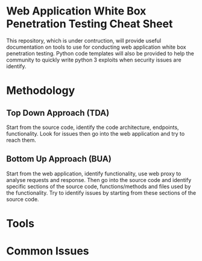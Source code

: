 # Web Application White Box Penetration Testing Cheat Sheet

This repository, which is under contruction, will provide useful documentation on tools to use for conducting web application white box penetration testing.
Python code templates will also be provided to help the community to quickly write python 3 exploits when security issues are identify.

# Methodology

## Top Down Approach (TDA)
Start from the source code, identify the code architecture, endpoints, functionality. Look for issues then go into the web application and try to reach them.
 
## Bottom Up Approach (BUA)
Start from the web application, identify functionality, use web proxy to analyse requests and response. Then go into the source code and identify specific sections of the source code, functions/methods and files used by the functionality. Try to identify issues by starting from these sections of the source code.

# Tools

# Common Issues

